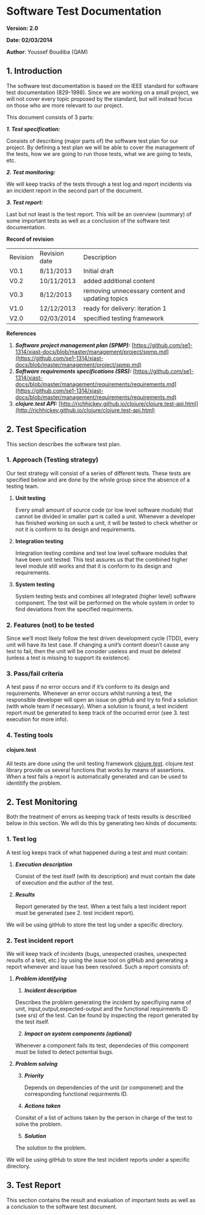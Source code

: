 # Software Test Documentation #


**Version: 2.0**	
	
**Date: 02/03/2014**

**Author**: Youssef Boudiba (QAM)


## 1. Introduction ##

The software test documentation is based on the IEEE standard for software test documentation (829-1998). Since we are working on a small project, we will not cover every topic proposed by the standard, but will instead focus on those who are more relevant to our project. 

This document consists of 3 parts:


**_1. Test specification:_**

Consists of describing (major parts of) the software test plan for our project. 
By defining a test plan we will be able to cover the management of the tests, how we are going to run those tests, what we are going to tests, etc.

**_2. Test monitoring:_**

We will keep tracks of the tests through a test log and report incidents via an incident report in the second part of the document.

**_3. Test report:_**

Last but not least is the test report. This will be an overview (summary) of some important tests as well as a conclusion of the software test documentation.

**Record of revision**

<table>
  <tr>
    <td>Revision</td>
    <td>Revision date</td>
    <td>Description</td>
  </tr>
  <tr>
    <td>V0.1</td>
    <td>8/11/2013</td>
    <td>Initial draft</td>
  </tr>
  <tr>
    <td>V0.2</td>
    <td>10/11/2013</td>
    <td>added additional content</td>
  </tr>
  <tr>
    <td>V0.3</td>
    <td>8/12/2013</td>
    <td>removing unnecessary content and updating topics</td>
  </tr>
    <tr>
    <td>V1.0</td>
    <td>12/12/2013</td>
    <td>ready for delivery: iteration 1</td>
  </tr>
    </tr>
    <tr>
    <td>V2.0</td>
    <td>02/03/2014</td>
    <td>specified testing framework</td>
  </tr>
</table>


**References**

1. **_Software project management plan (SPMP):_**
 [https://github.com/se1-1314/xiast-docs/blob/master/management/project/spmp.md](https://github.com/se1-1314/xiast-docs/blob/master/management/project/spmp.md)
2. **_Software requirements specifications (SRS):_**
[https://github.com/se1-1314/xiast-docs/blob/master/management/requirements/requirements.md](https://github.com/se1-1314/xiast-docs/blob/master/management/requirements/requirements.md)
3. **_clojure.test API:_**
[http://richhickey.github.io/clojure/clojure.test-api.html](http://richhickey.github.io/clojure/clojure.test-api.html)


## 2. Test Specification ##



This section describes the software test plan.

### 1. Approach (Testing strategy) ###

Our test strategy will consist of a series of different tests. These tests are specified below and are done by the whole group since the absence of a testing team. 

1. **Unit testing**

	Every small amount of source code (or low level software module) that cannot be divided in smaller part is called a unit. Whenever a developer has finished working on such a unit, it will be tested to check whether or not it is conform to its design and requirements. 

2. **Integration testing**

	Integration testing combine and test low level software modules that have been unit tested. This test assures us that the combined higher level module still works and that it is conform to its design and requirements.

3. **System testing**

	System testing tests and combines all integrated (higher level) software component. The test will be performed on the whole system in order to find deviations from the specified requirments.

### 2. Features (not) to be tested ###

Since we’ll most likely follow the test driven development cycle (TDD), every unit will have its test case. If changing a unit’s content doesn’t cause any test to fail, then the unit will be consider useless and must be deleted (unless a test is missing to support its existence). 

### 3. Pass/fail criteria ###

A test pass if no error occurs and if it’s conform to its design and requirements. Whenever an error occurs whilst running a test, the responsible developer will open an issue on gitHub and try to find a solution (with whole team if necessary). When a solution is found, a test incident report must be generated to keep track of the occurred error (see 3. test execution for more info).

### 4. Testing tools ###


#### clojure.test ####

All tests are done using the unit testing framework [clojure.test](http://richhickey.github.io/clojure/clojure.test-api.html). clojure.test library provide us several functions that works by means of assertions. When a test fails a report is automatically generated and can be used to identitify the problem. 


## 2. Test Monitoring ##

Both the treatment of errors as keeping track of tests results is described below in this section. We will do this by generating two kinds of documents:

### 1. Test log ###

A test log keeps track of what happened during a test and must contain:

1. **_Execution description_**

	Consist of the test itself (with  its description) and must contain the date of execution and the author of the test.

2. **_Results_**
	
	Report generated by the test. When a test fails a test incident report must be generated (see 2. test incident report). 

We will be using gitHub to store the test log under a specific directory. 

### 2. Test incident report ###

We will keep track of incidents (bugs, unexpected crashes, unexpected results of a test, etc.) by using the issue tool on gitHub and generating a report whenever and issue has been resolved. Such a report consists of:

1. **_Problem identifying_**

    1. **_Incident description_**
   
	Describes the problem generating the incident by specifiying  name of unit, input,output,expected-output and the functional requirments ID (see srs) of the test.
	Can be found by inspecting the report generated by the test itself.   

    2. **_Impact on system components (optional)_**

	Whenever a component fails its test, dependecies of this component must be listed to detect potential bugs.

2. **_Problem solving_**

    3. **_Priority_**

		Depends on dependencies of the unit (or componenet) and the corresponding functional requirments ID.

    4. **_Actions taken_**
    
	Consitst of a list of actions taken by the person in charge of the test to solve the problem.

    5. **_Solution_**
    
	The solution to the problem.


We will be using gitHub to store the test incident reports under a specific directory. 


## 3. Test Report ##


This section contains the result and evaluation of important tests as well as a conclusion to the software test document. 

